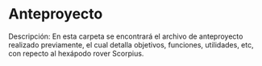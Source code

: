 # Anteproyecto

Descripción: En esta carpeta se encontrará el archivo de anteproyecto realizado previamente, el cual detalla objetivos, funciones, utilidades, etc, con repecto al hexápodo rover Scorpius.

